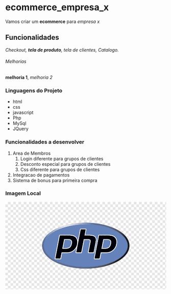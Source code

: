 # ecommerce_empresa_x

Vamos criar um **ecommerce** para *empresa x*

## Funcionalidades

_Checkout, **tela de produto**, tela de clientes, Catalogo._



###### Melhorias

__melhoria 1__, _melhoria 2_

### Linguagens do Projeto

* html
* css
* javascript
* Php
* MySql
* JQuery

### Funcionalidades a desenvolver

1. Area de Membros
    1. Login diferente para grupos de clientes
    2. Desconto especial para grupos de clientes
    3. Css diferente para grupos de clientes
2. Integracao de pagamentos
3. Sistema de bonus para primeira compra

### Imagem Local

![Logo Php](php.png)